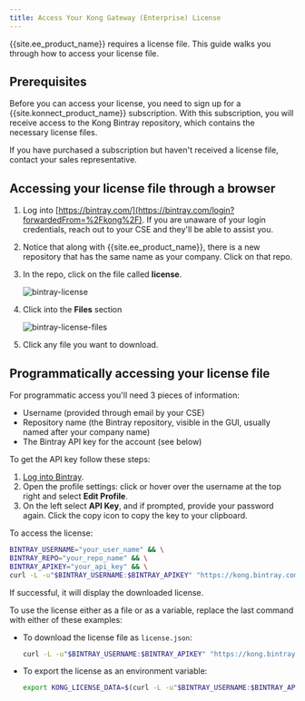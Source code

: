 ```yaml
---
title: Access Your Kong Gateway (Enterprise) License
---
```


{{site.ee_product_name}} requires a license file. This guide walks you through how to access your license file.

## Prerequisites

Before you can access your license, you need to sign up for a {{site.konnect_product_name}}
subscription. With this subscription, you will receive access to the Kong
Bintray repository, which contains the necessary license files.

If you have purchased a subscription but haven't received a license file,
contact your sales representative.

## Accessing your license file through a browser

1. Log into [https://bintray.com/](https://bintray.com/login?forwardedFrom=%2Fkong%2F).
If you are unaware of your login credentials, reach out to your CSE and they'll
be able to assist you.

2. Notice that along with {{site.ee_product_name}}, there is a new
repository that has the same name as your company. Click on that repo.

3. In the repo, click on the file called **license**.

    ![bintray-license](/assets/images/docs/ee/access-bintray-license.png)

4. Click into the **Files** section

    ![bintray-license-files](/assets/images/docs/ee/access-bintray-license-files.png)

5. Click any file you want to download.

## Programmatically accessing your license file

For programmatic access you'll need 3 pieces of information:

 - Username (provided through email by your CSE)
 - Repository name (the Bintray repository, visible in the GUI, usually named after your company name)
 - The Bintray API key for the account (see below)

To get the API key follow these steps:

1. [Log into Bintray](https://bintray.com/login?forwardedFrom=%2Fkong%2F).
2. Open the profile settings: click or hover over the username at the top right and select **Edit Profile**.
3. On the left select **API Key**, and if prompted, provide your password again. Click the copy icon to copy the key to your clipboard.

To access the license:

```bash
BINTRAY_USERNAME="your_user_name" && \
BINTRAY_REPO="your_repo_name" && \
BINTRAY_APIKEY="your_api_key" && \
curl -L -u"$BINTRAY_USERNAME:$BINTRAY_APIKEY" "https://kong.bintray.com/$BINTRAY_REPO/license.json"
```
If successful, it will display the downloaded license.

To use the license either as a file or as a variable, replace the last command with either of these examples:

- To download the license file as `license.json`:

    ```bash
    curl -L -u"$BINTRAY_USERNAME:$BINTRAY_APIKEY" "https://kong.bintray.com/$BINTRAY_REPO/license.json" -o license.json
    ```

- To export the license as an environment variable:

    ```bash
    export KONG_LICENSE_DATA=$(curl -L -u"$BINTRAY_USERNAME:$BINTRAY_APIKEY" "https://kong.bintray.com/$BINTRAY_REPO/license.json")
    ```
